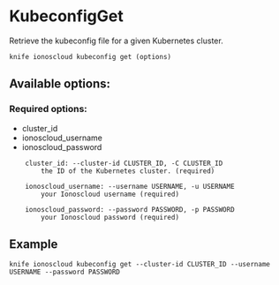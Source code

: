 # KubeconfigGet

Retrieve the kubeconfig file for a given Kubernetes cluster.

```text
knife ionoscloud kubeconfig get (options)
```

## Available options:

### Required options:

* cluster\_id
* ionoscloud\_username
* ionoscloud\_password

```text
    cluster_id: --cluster-id CLUSTER_ID, -C CLUSTER_ID
        the ID of the Kubernetes cluster. (required)

    ionoscloud_username: --username USERNAME, -u USERNAME
        your Ionoscloud username (required)

    ionoscloud_password: --password PASSWORD, -p PASSWORD
        your Ionoscloud password (required)
```
## Example

```text
knife ionoscloud kubeconfig get --cluster-id CLUSTER_ID --username USERNAME --password PASSWORD
```
